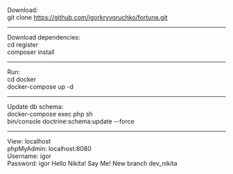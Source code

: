 Download:<br>
git clone https://github.com/igorkryvoruchko/fortune.git
<hr>
Download dependencies:<br>
cd register<br>
composer install
<hr>
Run:<br>
cd docker<br>
docker-compose up -d
<hr>
Update db schema:<br>
docker-compose exec php sh<br>
bin/console doctrine:schema:update --force
<hr>
View: localhost<br>
phpMyAdmin: localhost:8080<br>
Username: igor<br>
Password: igor
Hello Nikita!
Say Me!
New branch dev_nikita
